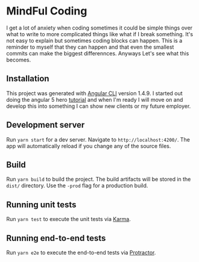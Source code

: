 # MindFul Coding

I get a lot of anxiety when coding sometimes it could be simple things over what to write to more complicated things like what if I break something. It's not easy to explain but sometimes coding blocks can happen. This is a reminder to myself that they can happen and that even the smallest commits can make the biggest differennces. Anyways Let's see what this becomes.

## Installation

This project was generated with [Angular CLI](https://github.com/angular/angular-cli) version 1.4.9. I started out doing the angular 5 hero [tutorial](https://angular.io/guide/quickstart) and when I'm ready I will move on and develop this into something I can show new clients or my future employer.

## Development server

Run `yarn start` for a dev server. Navigate to `http://localhost:4200/`. The app will automatically reload if you change any of the source files.

## Build

Run `yarn build` to build the project. The build artifacts will be stored in the `dist/` directory. Use the `-prod` flag for a production build.

## Running unit tests

Run `yarn test` to execute the unit tests via [Karma](https://karma-runner.github.io).

## Running end-to-end tests

Run `yarn e2e` to execute the end-to-end tests via [Protractor](http://www.protractortest.org/).
